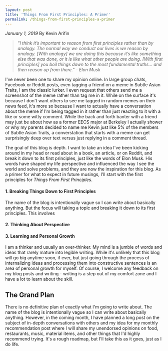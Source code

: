 ```yaml
---
layout: post
title: 'Things From First Principles: A Primer'
permalink: /things-from-first-principles-a-primer
---
```

*January 1, 2019* By Kevin Arifin

> *"I think it’s important to reason from first principles rather than by analogy. The normal way we conduct our lives is we reason by analogy. [With analogy] we are doing this because it’s like something else that was done, or it is like what other people are doing. [With first principles] you boil things down to the most fundamental truths… and then reason up from there." - Elon Musk*

I've never been one to share my opinion online. In large group chats, Facebook or Reddit posts, even tagging a friend on a meme in Subtle Asian Traits, I am the classic lurker. I even request that others send me a screenshot of the meme rather than tag me in it. While on the surface it's because I don't want others to see me tagged in random memes on their news feed, it's more so because I want to actually have a conversation about the meme if I'm being tagged in it rather than just reacting to it with a like or some witty comment. While the back and forth banter with a friend may just be about how as a former EECS major at Berkeley I actually shower or why my parents decided to name me Kevin just like 5% of the members of Subtle Asian Traits, a converstation that starts with a meme can get surprisingly deep over text versus just replying in a comment thread. 

The goal of this blog is depth. I want to take an idea I've been kicking around in my head or read about in a book, an article, or on Reddit, and break it down to its first principles, just like the words of Elon Musk. His words have shaped my life perspective and influenced the way I see the world and solve problems, and they are now the inspiration for this blog. As a primer for what to expect in future musings, I'll start with the first principles for *Things From First Principles*.

#### 1. Breaking Things Down to First Principles

The name of the blog is intentionally vague so I can write about basically anything. But the focus will taking a topic and breaking it down to its first principles. This involves 

#### 2. Thinking About Perspective

#### 3. Learning and Personal Growth

I am a thinker and usually an over-thinker. My mind is a jumble of words and ideas that rarely mature into legible writing. While it's unlikely that this blog will go big anytime soon, if ever, but just going through the process of internalizing ideas and processing them into constructive sentences is an area of personal growth for myself. Of course, I welcome any feedback on my blog posts and writing - writing is a step out of my comfort zone and I have a lot to learn about the skill. 

<!-- #### 1. Sharing My Perspective

Social media has never been my strong suit. I've always been the last of my friends to sign up for basically every social media account, including Facebook, Snapchat, Twitter, Reddit, and Instagram. While blogging is one of the first forms of social media to exist (and of course I'm late to the game here as well), there is a level of depth and thought behind a blog post that allows readers to glean insight and challenge their own opinions. In a world with so many outlets to share your thoughts, many times I feel like I don't have opinions worth sharing. It's a step outside my comfort zone, but I want to challenge myself to share my own perspective with the world. 

#### 2. Provoking Thought

The best media I've consumed has always made me think and question my life perspective. From my favorite blog posts on [Wait But Why](waitbutwhy.com) (another inspiration for starting my own blog) to some of the most inspiring books like *Quiet* by Susan Cain and *Ender's Game* by Orson Scott Card, pondering the ideas presented changed the way I see the world. While my life experiences are nothing to write a book about, the hope is at least some of the thoughts I share are ideas others can kick around and maybe help develop their own life perspective. Posts will be about a myriad of topics, but will all focus on breaking down a topic to its first principles and drawing conclusions from there.  -->

## The Grand Plan

There is no definitive plan of exactly what I'm going to write about. The name of the blog is intentionally vague so I can write about basically anything. However, in the coming month, I have planned a long post on the subject of in-depth conversations with others and my idea for my monthly recommendation post where I will share my unendorsed opinions on food, restaurants, music, material items, and other things that I'd highly recommend trying. It's a rough roadmap, but I'll take this as it goes, just as I do life. 
